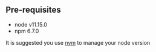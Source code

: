 ## Pre-requisites

- node v11.15.0
- npm 6.7.0

It is suggested you use [nvm](https://github.com/nvm-sh/nvm) to manage your node version

